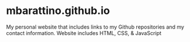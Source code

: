 # mbarattino.github.io
My personal website that includes links to my Github repositories and my contact information. Website includes HTML, CSS, & JavaScript

